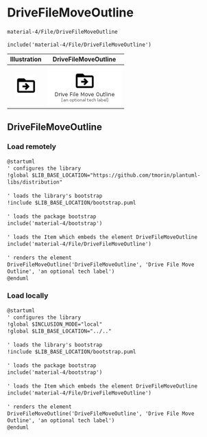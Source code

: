 # DriveFileMoveOutline


```text
material-4/File/DriveFileMoveOutline
```

```text
include('material-4/File/DriveFileMoveOutline')
```



| Illustration | DriveFileMoveOutline |
| :---: | :---: |
| ![illustration for Illustration](../../material-4/File/DriveFileMoveOutline.png) | ![illustration for DriveFileMoveOutline](../../material-4/File/DriveFileMoveOutline.Local.png) |




## DriveFileMoveOutline

### Load remotely
```plantuml
@startuml
' configures the library
!global $LIB_BASE_LOCATION="https://github.com/tmorin/plantuml-libs/distribution"

' loads the library's bootstrap
!include $LIB_BASE_LOCATION/bootstrap.puml

' loads the package bootstrap
include('material-4/bootstrap')

' loads the Item which embeds the element DriveFileMoveOutline
include('material-4/File/DriveFileMoveOutline')

' renders the element
DriveFileMoveOutline('DriveFileMoveOutline', 'Drive File Move Outline', 'an optional tech label')
@enduml
```

### Load locally
```plantuml
@startuml
' configures the library
!global $INCLUSION_MODE="local"
!global $LIB_BASE_LOCATION="../.."

' loads the library's bootstrap
!include $LIB_BASE_LOCATION/bootstrap.puml

' loads the package bootstrap
include('material-4/bootstrap')

' loads the Item which embeds the element DriveFileMoveOutline
include('material-4/File/DriveFileMoveOutline')

' renders the element
DriveFileMoveOutline('DriveFileMoveOutline', 'Drive File Move Outline', 'an optional tech label')
@enduml
```

